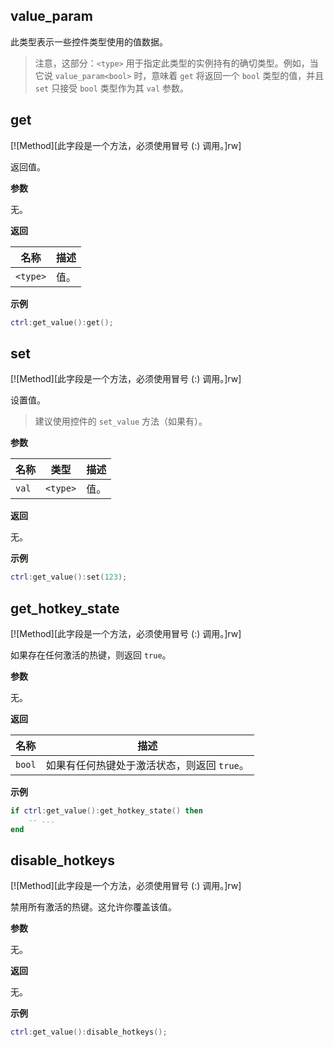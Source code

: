 ## value_param

此类型表示一些控件类型使用的值数据。

> 注意，这部分：`<type>` 用于指定此类型的实例持有的确切类型。例如，当它说 `value_param<bool>` 时，意味着 `get` 将返回一个 `bool` 类型的值，并且 `set` 只接受 `bool` 类型作为其 `val` 参数。

## get

[![Method][此字段是一个方法，必须使用冒号 (:) 调用。]rw]

返回值。

**参数**

无。

**返回**

| 名称 | 描述 |
| ---- | ---- |
| `<type>` | 值。 |

**示例**

```lua
ctrl:get_value():get();
```

## set

[![Method][此字段是一个方法，必须使用冒号 (:) 调用。]rw]

设置值。

> 建议使用控件的 `set_value` 方法（如果有）。

**参数**

| 名称 | 类型 | 描述 |
| ---- | ---- | ---- |
| `val` | `<type>` | 值。 |

**返回**

无。

**示例**

```lua
ctrl:get_value():set(123);
```

## get_hotkey_state

[![Method][此字段是一个方法，必须使用冒号 (:) 调用。]rw]

如果存在任何激活的热键，则返回 `true`。

**参数**

无。

**返回**

| 名称 | 描述 |
| ---- | ---- |
| `bool` | 如果有任何热键处于激活状态，则返回 `true`。 |

**示例**

```lua
if ctrl:get_value():get_hotkey_state() then
    -- ...
end
```

## disable_hotkeys

[![Method][此字段是一个方法，必须使用冒号 (:) 调用。]rw]

禁用所有激活的热键。这允许你覆盖该值。

**参数**

无。

**返回**

无。

**示例**

```lua
ctrl:get_value():disable_hotkeys();
```
```